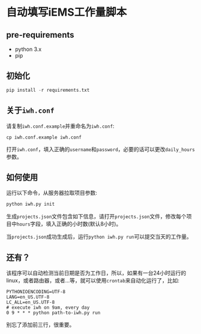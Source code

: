 # 自动填写iEMS工作量脚本

## pre-requirements

* python 3.x
* pip

## 初始化

```python
pip install -r requirements.txt
```

## 关于`iwh.conf`

请复制`iwh.conf.example`并重命名为`iwh.conf`:

```
cp iwh.conf.example iwh.conf
```

打开`iwh.conf`，填入正确的`username`和`password`，必要的话可以更改`daily_hours`参数。

## 如何使用

运行以下命令，从服务器拉取项目参数:

```python
python iwh.py init
```

生成`projects.json`文件包含如下信息，请打开`projects.json`文件，修改每个项目中`hours`字段，填入正确的小时数(默认8小时)。

当`projects.json`成功生成后，运行`python iwh.py run`可以提交当天的工作量。

## 还有？

该程序可以自动检测当前日期是否为工作日，所以，如果有一台24小时运行的linux，或者路由器，或者...等，就可以使用`crontab`来自动化运行了，比如:

```
PYTHONIOENCODING=UTF-8
LANG=en_US.UTF-8
LC_ALL=en_US.UTF-8
# execute iwh on 9am, every day
0 9 * * * python path-to-iwh.py run
```

别忘了添加前三行，很重要。